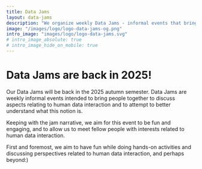 ```yaml
---
title: Data Jams
layout: data-jams
description: "We organize weekly Data Jams - informal events that bring people together to discuss aspects relating to human data interaction and to attempt to better understand what this notion is."
image: "/images/logo/logo-data-jams-og.png"
intro_image: "images/logo/logo-data-jams.svg"
# intro_image_absolute: true
# intro_image_hide_on_mobile: true
---
```


# Data Jams are back in 2025!

Our Data Jams will be back in the 2025 autumn semester.
Data Jams are weekly informal events intended to bring people together to discuss aspects relating to human data interaction and to attempt to better understand what this notion is.

Keeping with the jam narrative, we aim for this event to be fun and engaging, and to allow us to meet fellow people with interests related to human data interaction.

First and foremost, we aim to have fun while doing hands-on activities and discussing perspectives related to human data interaction, and perhaps beyond:)
